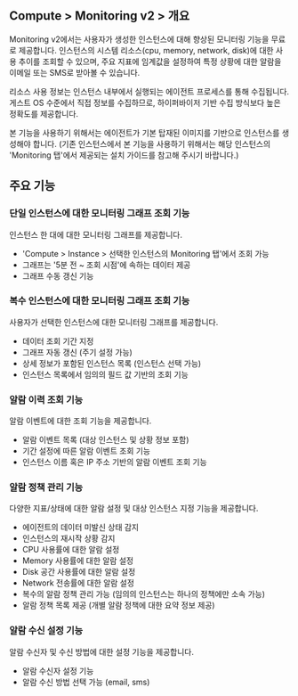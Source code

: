 ## Compute > Monitoring v2 > 개요

Monitoring v2에서는 사용자가 생성한 인스턴스에 대해 향상된 모니터링 기능을 무료로 제공합니다.
인스턴스의 시스템 리소스(cpu, memory, network, disk)에 대한 사용 추이를 조회할 수 있으며, 주요 지표에 임계값을 설정하여 특정 상황에 대한 알람을 이메일 또는 SMS로 받아볼 수 있습니다.

리소스 사용 정보는 인스턴스 내부에서 실행되는 에이전트 프로세스를 통해 수집됩니다.
게스트 OS 수준에서 직접 정보를 수집하므로, 하이퍼바이저 기반 수집 방식보다 높은 정확도를 제공합니다.

본 기능을 사용하기 위해서는 에이전트가 기본 탑재된 이미지를 기반으로 인스턴스를 생성해야 합니다.
(기존 인스턴스에서 본 기능을 사용하기 위해서는 해당 인스턴스의 'Monitoring 탭'에서 제공되는 설치 가이드를 참고해 주시기 바랍니다.)

## 주요 기능


### 단일 인스턴스에 대한 모니터링 그래프 조회 기능
인스턴스 한 대에 대한 모니터링 그래프를 제공합니다.

* 'Compute > Instance > 선택한 인스턴스의 Monitoring 탭'에서 조회 가능
* 그래프는 '5분 전 ~ 조회 시점'에 속하는 데이터 제공
* 그래프 수동 갱신 기능


### 복수 인스턴스에 대한 모니터링 그래프 조회 기능
사용자가 선택한 인스턴스에 대한 모니터링 그래프를 제공합니다.

* 데이터 조회 기간 지정
* 그래프 자동 갱신 (주기 설정 가능)
* 상세 정보가 포함된 인스턴스 목록 (인스턴스 선택 가능)
* 인스턴스 목록에서 임의의 필드 값 기반의 조회 기능
 
### 알람 이력 조회 기능
알람 이벤트에 대한 조회 기능을 제공합니다.

* 알람 이벤트 목록 (대상 인스턴스 및 상황 정보 포함)
* 기간 설정에 따른 알람 이벤트 조회 기능
* 인스턴스 이름 혹은 IP 주소 기반의 알람 이벤트 조회 기능

### 알람 정책 관리 기능
다양한 지표/상태에 대한 알람 설정 및 대상 인스턴스 지정 기능을 제공합니다.

* 에이전트의 데이터 미발신 상태 감지
* 인스턴스의 재시작 상황 감지
* CPU 사용률에 대한 알람 설정
* Memory 사용률에 대한 알람 설정
* Disk 공간 사용률에 대한 알람 설정
* Network 전송률에 대한 알람 설정
* 복수의 알람 정책 관리 가능 (임의의 인스턴스는 하나의 정책에만 소속 가능)
* 알람 정책 목록 제공 (개별 알람 정책에 대한 요약 정보 제공)

### 알람 수신 설정 기능
알람 수신자 및 수신 방법에 대한 설정 기능을 제공합니다.

* 알람 수신자 설정 기능
* 알람 수신 방법 선택 가능 (email, sms)
